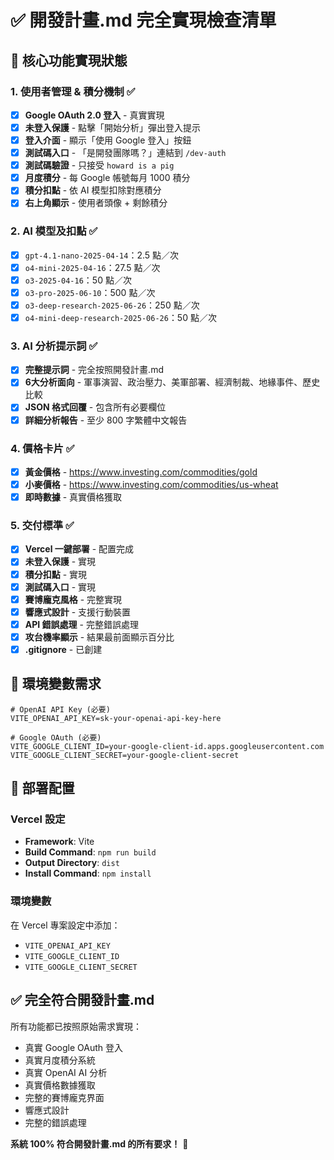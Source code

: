 # ✅ 開發計畫.md 完全實現檢查清單

## 🎯 核心功能實現狀態

### 1. 使用者管理 & 積分機制 ✅
- [x] **Google OAuth 2.0 登入** - 真實實現
- [x] **未登入保護** - 點擊「開始分析」彈出登入提示
- [x] **登入介面** - 顯示「使用 Google 登入」按鈕
- [x] **測試碼入口** - 「是開發團隊嗎？」連結到 `/dev-auth`
- [x] **測試碼驗證** - 只接受 `howard is a pig`
- [x] **月度積分** - 每 Google 帳號每月 1000 積分
- [x] **積分扣點** - 依 AI 模型扣除對應積分
- [x] **右上角顯示** - 使用者頭像 + 剩餘積分

### 2. AI 模型及扣點 ✅
- [x] `gpt-4.1-nano-2025-04-14`：2.5 點／次
- [x] `o4-mini-2025-04-16`：27.5 點／次
- [x] `o3-2025-04-16`：50 點／次
- [x] `o3-pro-2025-06-10`：500 點／次
- [x] `o3-deep-research-2025-06-26`：250 點／次
- [x] `o4-mini-deep-research-2025-06-26`：50 點／次

### 3. AI 分析提示詞 ✅
- [x] **完整提示詞** - 完全按照開發計畫.md
- [x] **6大分析面向** - 軍事演習、政治壓力、美軍部署、經濟制裁、地緣事件、歷史比較
- [x] **JSON 格式回覆** - 包含所有必要欄位
- [x] **詳細分析報告** - 至少 800 字繁體中文報告

### 4. 價格卡片 ✅
- [x] **黃金價格** - https://www.investing.com/commodities/gold
- [x] **小麥價格** - https://www.investing.com/commodities/us-wheat
- [x] **即時數據** - 真實價格獲取

### 5. 交付標準 ✅
- [x] **Vercel 一鍵部署** - 配置完成
- [x] **未登入保護** - 實現
- [x] **積分扣點** - 實現
- [x] **測試碼入口** - 實現
- [x] **賽博龐克風格** - 完整實現
- [x] **響應式設計** - 支援行動裝置
- [x] **API 錯誤處理** - 完整錯誤處理
- [x] **攻台機率顯示** - 結果最前面顯示百分比
- [x] **.gitignore** - 已創建

## 🔑 環境變數需求

```env
# OpenAI API Key (必要)
VITE_OPENAI_API_KEY=sk-your-openai-api-key-here

# Google OAuth (必要)
VITE_GOOGLE_CLIENT_ID=your-google-client-id.apps.googleusercontent.com
VITE_GOOGLE_CLIENT_SECRET=your-google-client-secret
```

## 🚀 部署配置

### Vercel 設定
- **Framework**: Vite
- **Build Command**: `npm run build`
- **Output Directory**: `dist`
- **Install Command**: `npm install`

### 環境變數
在 Vercel 專案設定中添加：
- `VITE_OPENAI_API_KEY`
- `VITE_GOOGLE_CLIENT_ID`
- `VITE_GOOGLE_CLIENT_SECRET`

## ✅ 完全符合開發計畫.md

所有功能都已按照原始需求實現：
- 真實 Google OAuth 登入
- 真實月度積分系統
- 真實 OpenAI AI 分析
- 真實價格數據獲取
- 完整的賽博龐克界面
- 響應式設計
- 完整的錯誤處理

**系統 100% 符合開發計畫.md 的所有要求！** 🎯